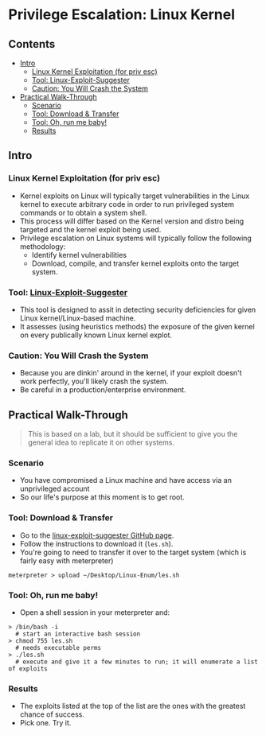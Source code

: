 # Privilege Escalation: Linux Kernel

## Contents
- [Intro]()
  - [Linux Kernel Exploitation (for priv esc)]()
  - [Tool: Linux-Exploit-Suggester]()
  - [Caution: You Will Crash the System]()
- [Practical Walk-Through]()
  - [Scenario]()
  - [Tool: Download & Transfer]()
  - [Tool: Oh, run me baby!]()
  - [Results]()

## Intro

### Linux Kernel Exploitation (for priv esc)
- Kernel exploits on Linux will typically target vulnerabilities in the Linux kernel to execute arbitrary code in order to run privileged system commands or to obtain a system shell.
- This process will differ based on the Kernel version and distro being targeted and the kernel exploit being used.
- Privilege escalation on Linux systems will typically follow the following methodology:
  - Identify kernel vulnerabilities
  - Download, compile, and transfer kernel exploits onto the target system.

### Tool: [Linux-Exploit-Suggester](https://github.com/The-Z-Labs/linux-exploit-suggester)
- This tool is designed to assit in detecting security deficiencies for given Linux kernel/Linux-based machine.
- It assesses (using heuristics methods) the exposure of the given kernel on every publically known Linux kernel explot.

### Caution: You Will Crash the System
- Because you are dinkin' around in the kernel, if your exploit doesn't work perfectly, you'll likely crash the system.
- Be careful in a production/enterprise environment.

## Practical Walk-Through
> This is based on a lab, but it should be sufficient to give you the general idea to replicate it on other systems.

### Scenario
- You have compromised a Linux machine and have access via an unprivileged account
- So our life's purpose at this moment is to get root.

### Tool: Download & Transfer
- Go to the [linux-exploit-suggester GitHub page](https://github.com/The-Z-Labs/linux-exploit-suggester).
- Follow the instructions to download it (`les.sh`).
- You're going to need to transfer it over to the target system (which is fairly easy with meterpreter)
```
meterpreter > upload ~/Desktop/Linux-Enum/les.sh 
```

### Tool: Oh, run me baby!
- Open a shell session in your meterpreter and:
```
> /bin/bash -i
  # start an interactive bash session
> chmod 755 les.sh
  # needs executable perms
> ./les.sh
  # execute and give it a few minutes to run; it will enumerate a list of exploits
```

### Results
- The exploits listed at the top of the list are the ones with the greatest chance of success.
- Pick one. Try it. 
